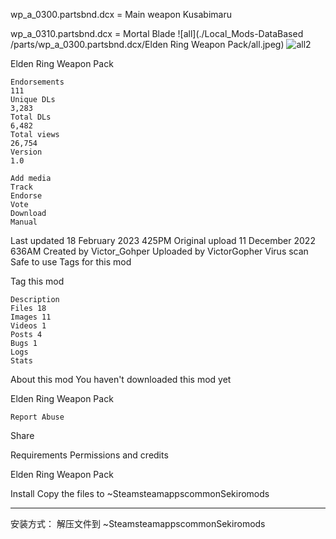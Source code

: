 wp_a_0300.partsbnd.dcx	= Main weapon 
			  Kusabimaru

wp_a_0310.partsbnd.dcx	= Mortal Blade
![all](./Local_Mods-DataBased /parts/wp_a_0300.partsbnd.dcx/Elden Ring Weapon Pack/all.jpeg)
![all2](https://raw.githubusercontent.com/brissonsean/Open-Convenience/Sekiro-SekHiro/Local_Mods-DataBased%20/parts/wp_a_0300.partsbnd.dcx/Elden%20Ring%20Weapon%20Pack/all.jpeg)


Elden Ring Weapon Pack

    Endorsements
    111
    Unique DLs
    3,283
    Total DLs
    6,482
    Total views
    26,754
    Version
    1.0

    Add media
    Track
    Endorse
    Vote
    Download
    Manual

Last updated
18 February 2023 425PM
Original upload
11 December 2022 636AM
Created by
Victor_Gohper
Uploaded by
VictorGopher
Virus scan
Safe to use
Tags for this mod

Tag this mod

    Description
    Files 18
    Images 11
    Videos 1
    Posts 4
    Bugs 1
    Logs
    Stats

About this mod
You haven't downloaded this mod yet

Elden Ring Weapon Pack

    Report Abuse

Share

Requirements
Permissions and credits

Elden Ring Weapon Pack

Install 
Copy the files to ~SteamsteamappscommonSekiromods

----------

安装方式：
解压文件到 ~SteamsteamappscommonSekiromods
